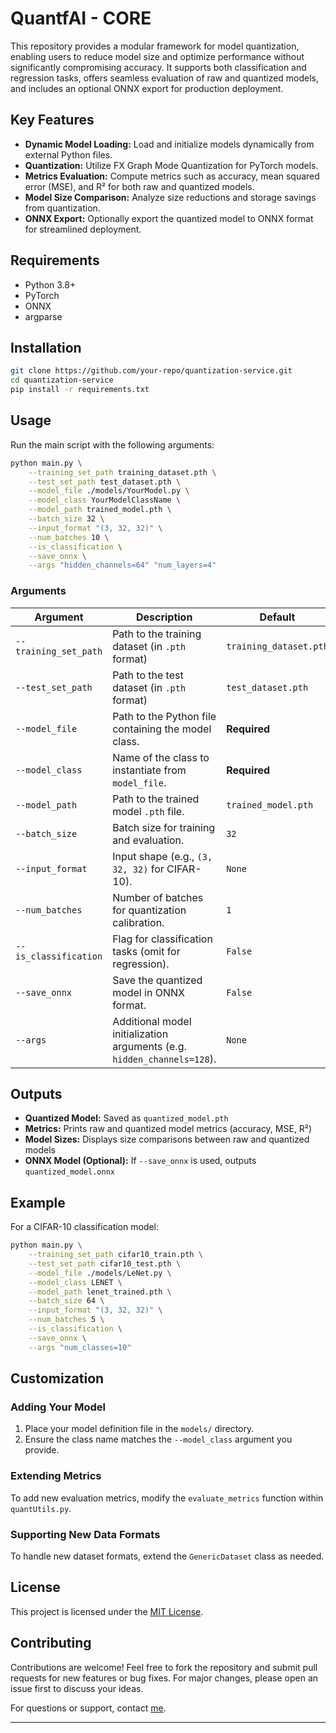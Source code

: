 # QuantfAI - CORE

This repository provides a modular framework for model quantization, enabling users to reduce model size and optimize performance without significantly compromising accuracy. It supports both classification and regression tasks, offers seamless evaluation of raw and quantized models, and includes an optional ONNX export for production deployment.

## Key Features

- **Dynamic Model Loading:** Load and initialize models dynamically from external Python files.  
- **Quantization:** Utilize FX Graph Mode Quantization for PyTorch models.  
- **Metrics Evaluation:** Compute metrics such as accuracy, mean squared error (MSE), and R² for both raw and quantized models.  
- **Model Size Comparison:** Analyze size reductions and storage savings from quantization.  
- **ONNX Export:** Optionally export the quantized model to ONNX format for streamlined deployment.

## Requirements

- Python 3.8+  
- PyTorch  
- ONNX  
- argparse

## Installation

```bash
git clone https://github.com/your-repo/quantization-service.git
cd quantization-service
pip install -r requirements.txt
```

## Usage

Run the main script with the following arguments:

```bash
python main.py \
    --training_set_path training_dataset.pth \
    --test_set_path test_dataset.pth \
    --model_file ./models/YourModel.py \
    --model_class YourModelClassName \
    --model_path trained_model.pth \
    --batch_size 32 \
    --input_format "(3, 32, 32)" \
    --num_batches 10 \
    --is_classification \
    --save_onnx \
    --args "hidden_channels=64" "num_layers=4"
```

### Arguments

| Argument               | Description                                              | Default                 |
|------------------------|----------------------------------------------------------|-------------------------|
| `--training_set_path`  | Path to the training dataset (in `.pth` format)          | `training_dataset.pth`  |
| `--test_set_path`      | Path to the test dataset (in `.pth` format)              | `test_dataset.pth`      |
| `--model_file`         | Path to the Python file containing the model class.      | **Required**            |
| `--model_class`        | Name of the class to instantiate from `model_file`.       | **Required**            |
| `--model_path`         | Path to the trained model `.pth` file.                   | `trained_model.pth`     |
| `--batch_size`         | Batch size for training and evaluation.                  | `32`                    |
| `--input_format`       | Input shape (e.g., `(3, 32, 32)` for CIFAR-10).          | `None`                  |
| `--num_batches`        | Number of batches for quantization calibration.           | `1`                     |
| `--is_classification`  | Flag for classification tasks (omit for regression).      | `False`                 |
| `--save_onnx`          | Save the quantized model in ONNX format.                 | `False`                 |
| `--args`               | Additional model initialization arguments (e.g. `hidden_channels=128`). | `None`        |

## Outputs

- **Quantized Model:** Saved as `quantized_model.pth`  
- **Metrics:** Prints raw and quantized model metrics (accuracy, MSE, R²)  
- **Model Sizes:** Displays size comparisons between raw and quantized models  
- **ONNX Model (Optional):** If `--save_onnx` is used, outputs `quantized_model.onnx`

## Example

For a CIFAR-10 classification model:

```bash
python main.py \
    --training_set_path cifar10_train.pth \
    --test_set_path cifar10_test.pth \
    --model_file ./models/LeNet.py \
    --model_class LENET \
    --model_path lenet_trained.pth \
    --batch_size 64 \
    --input_format "(3, 32, 32)" \
    --num_batches 5 \
    --is_classification \
    --save_onnx \
    --args "num_classes=10"
```

## Customization

### Adding Your Model

1. Place your model definition file in the `models/` directory.
2. Ensure the class name matches the `--model_class` argument you provide.

### Extending Metrics

To add new evaluation metrics, modify the `evaluate_metrics` function within `quantUtils.py`.

### Supporting New Data Formats

To handle new dataset formats, extend the `GenericDataset` class as needed.

## License

This project is licensed under the [MIT License](LICENSE).

## Contributing

Contributions are welcome! Feel free to fork the repository and submit pull requests for new features or bug fixes. For major changes, please open an issue first to discuss your ideas.

For questions or support, contact [me](danny.denovi@unime.it).

---
